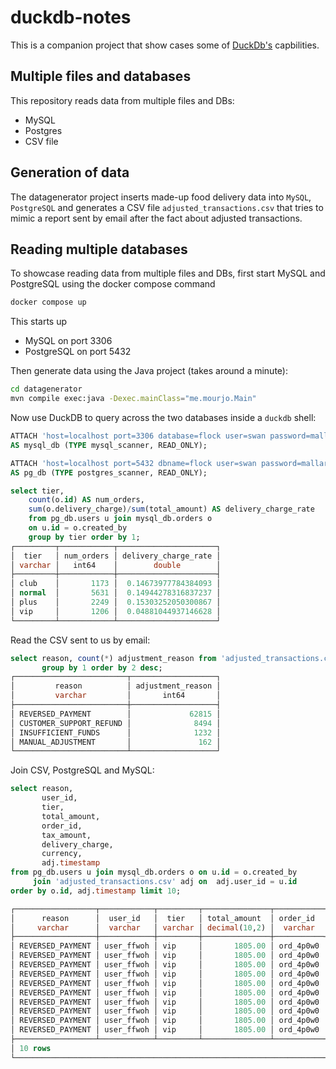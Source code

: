 # duckdb-notes
This is a companion project that show cases some of [DuckDb's](http://duckdb.org) capbilities.

## Multiple files and databases
This repository reads data from multiple files and DBs:
- MySQL
- Postgres
- CSV file

## Generation of data
The datagenerator project inserts made-up food delivery data into `MySQL`, `PostgreSQL` and
generates a CSV file `adjusted_transactions.csv` that tries to mimic a report sent by email after
the fact about adjusted transactions.

## Reading multiple databases
To showcase reading data from multiple files and DBs, first start MySQL and PostgreSQL using the 
docker compose command
```bash
docker compose up
```
This starts up
- MySQL on port 3306
- PostgreSQL on port 5432

Then generate data using the Java project (takes around a minute):
```bash
cd datagenerator
mvn compile exec:java -Dexec.mainClass="me.mourjo.Main"
```

Now use DuckDB to query across the two databases inside a `duckdb` shell:
```sql
ATTACH 'host=localhost port=3306 database=flock user=swan password=mallard' 
AS mysql_db (TYPE mysql_scanner, READ_ONLY);

ATTACH 'host=localhost port=5432 dbname=flock user=swan password=mallard' 
AS pg_db (TYPE postgres_scanner, READ_ONLY);

select tier,
    count(o.id) AS num_orders,
    sum(o.delivery_charge)/sum(total_amount) AS delivery_charge_rate
    from pg_db.users u join mysql_db.orders o
    on u.id = o.created_by
    group by tier order by 1;
┌─────────┬────────────┬──────────────────────┐
│  tier   │ num_orders │ delivery_charge_rate │
│ varchar │   int64    │        double        │
├─────────┼────────────┼──────────────────────┤
│ club    │       1173 │  0.14673977784384093 │
│ normal  │       5631 │  0.14944278316837237 │
│ plus    │       2249 │  0.15303252050300867 │
│ vip     │       1206 │  0.04881044937146628 │
└─────────┴────────────┴──────────────────────┘
```

Read the CSV sent to us by email:

```sql
select reason, count(*) adjustment_reason from 'adjusted_transactions.csv'
       group by 1 order by 2 desc;
┌─────────────────────────┬───────────────────┐
│         reason          │ adjustment_reason │
│         varchar         │       int64       │
├─────────────────────────┼───────────────────┤
│ REVERSED_PAYMENT        │             62815 │
│ CUSTOMER_SUPPORT_REFUND │              8494 │
│ INSUFFICIENT_FUNDS      │              1232 │
│ MANUAL_ADJUSTMENT       │               162 │
└─────────────────────────┴───────────────────┘
```


Join CSV, PostgreSQL and MySQL:
```sql
select reason,
       user_id,
       tier,
       total_amount,
       order_id,
       tax_amount,
       delivery_charge,
       currency,
       adj.timestamp
from pg_db.users u join mysql_db.orders o on u.id = o.created_by 
     join 'adjusted_transactions.csv' adj on  adj.user_id = u.id
order by o.id, adj.timestamp limit 10;

┌──────────────────┬────────────┬─────────┬───────────────┬───────────┬───────────────┬─────────────────┬──────────┬────────────────────────────┐
│      reason      │  user_id   │  tier   │ total_amount  │ order_id  │  tax_amount   │ delivery_charge │ currency │         timestamp          │
│     varchar      │  varchar   │ varchar │ decimal(10,2) │  varchar  │ decimal(10,2) │  decimal(10,2)  │ varchar  │         timestamp          │
├──────────────────┼────────────┼─────────┼───────────────┼───────────┼───────────────┼─────────────────┼──────────┼────────────────────────────┤
│ REVERSED_PAYMENT │ user_ffwoh │ vip     │       1805.00 │ ord_4p0w0 │        291.86 │          147.54 │ INR      │ 2024-07-09 05:18:26.619605 │
│ REVERSED_PAYMENT │ user_ffwoh │ vip     │       1805.00 │ ord_4p0w0 │        291.86 │          147.54 │ INR      │ 2024-07-09 05:53:26.619602 │
│ REVERSED_PAYMENT │ user_ffwoh │ vip     │       1805.00 │ ord_4p0w0 │        291.86 │          147.54 │ INR      │ 2024-07-09 06:17:26.619601 │
│ REVERSED_PAYMENT │ user_ffwoh │ vip     │       1805.00 │ ord_4p0w0 │        291.86 │          147.54 │ INR      │ 2024-07-09 06:26:26.619601 │
│ REVERSED_PAYMENT │ user_ffwoh │ vip     │       1805.00 │ ord_4p0w0 │        291.86 │          147.54 │ INR      │ 2024-07-09 06:37:26.619606 │
│ REVERSED_PAYMENT │ user_ffwoh │ vip     │       1805.00 │ ord_4p0w0 │        291.86 │          147.54 │ INR      │ 2024-07-09 07:16:26.619606 │
│ REVERSED_PAYMENT │ user_ffwoh │ vip     │       1805.00 │ ord_4p0w0 │        291.86 │          147.54 │ INR      │ 2024-07-09 07:23:26.619606 │
│ REVERSED_PAYMENT │ user_ffwoh │ vip     │       1805.00 │ ord_4p0w0 │        291.86 │          147.54 │ INR      │ 2024-07-09 07:26:26.619607 │
│ REVERSED_PAYMENT │ user_ffwoh │ vip     │       1805.00 │ ord_4p0w0 │        291.86 │          147.54 │ INR      │ 2024-07-09 07:40:26.619609 │
│ REVERSED_PAYMENT │ user_ffwoh │ vip     │       1805.00 │ ord_4p0w0 │        291.86 │          147.54 │ INR      │ 2024-07-09 07:45:26.619602 │
├──────────────────┴────────────┴─────────┴───────────────┴───────────┴───────────────┴─────────────────┴──────────┴────────────────────────────┤
│ 10 rows                                                                                                                             9 columns │
└───────────────────────────────────────────────────────────────────────────────────────────────────────────────────────────────────────────────┘
```
